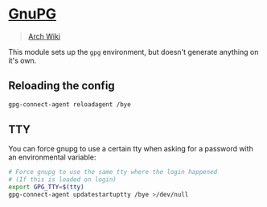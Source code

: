 # [GnuPG](https://gnupg.org/)

> [Arch Wiki](https://wiki.archlinux.org/index.php/GnuPG)

This module sets up the `gpg` environment, but doesn't generate anything
on it's own.

## Reloading the config

```sh
gpg-connect-agent reloadagent /bye
```

## TTY

You can force gnupg to use a certain tty when asking for a password with an
environmental variable:

```sh
# Force gnupg to use the same tty where the login happened
# (If this is loaded on login)
export GPG_TTY=$(tty)
gpg-connect-agent updatestartuptty /bye >/dev/null
```
